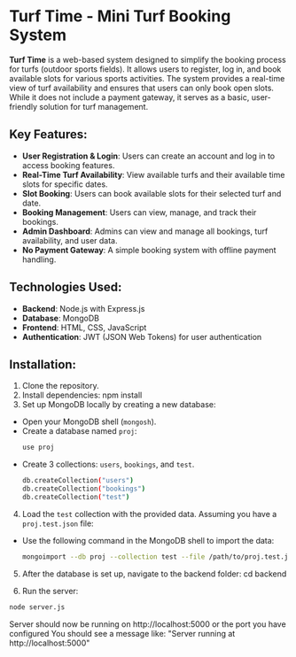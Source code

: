# Turf Time - Mini Turf Booking System

**Turf Time** is a web-based system designed to simplify the booking process for turfs (outdoor sports fields). It allows users to register, log in, and book available slots for various sports activities. The system provides a real-time view of turf availability and ensures that users can only book open slots. While it does not include a payment gateway, it serves as a basic, user-friendly solution for turf management.

## Key Features:
- **User Registration & Login**: Users can create an account and log in to access booking features.
- **Real-Time Turf Availability**: View available turfs and their available time slots for specific dates.
- **Slot Booking**: Users can book available slots for their selected turf and date.
- **Booking Management**: Users can view, manage, and track their bookings.
- **Admin Dashboard**: Admins can view and manage all bookings, turf availability, and user data.
- **No Payment Gateway**: A simple booking system with offline payment handling.

## Technologies Used:
- **Backend**: Node.js with Express.js
- **Database**: MongoDB
- **Frontend**: HTML, CSS, JavaScript
- **Authentication**: JWT (JSON Web Tokens) for user authentication

## Installation:
1. Clone the repository.
2. Install dependencies:
npm install 
4. Set up MongoDB locally by creating a new database:
- Open your MongoDB shell (`mongosh`).
- Create a database named `proj`:
  ```bash
  use proj
  ```
- Create 3 collections: `users`, `bookings`, and `test`.
  ```bash
  db.createCollection("users")
  db.createCollection("bookings")
  db.createCollection("test")
  ```

4. Load the `test` collection with the provided data. Assuming you have a `proj.test.json` file:
- Use the following command in the MongoDB shell to import the data:
  ```bash
  mongoimport --db proj --collection test --file /path/to/proj.test.json --jsonArray
  ```

  

5. After the database is set up, navigate to the backend folder:
cd backend

6. Run the server:
```bash
node server.js
```
Server should now be running on http://localhost:5000 or the port you have configured
You should see a message like:
"Server running at http://localhost:5000"


